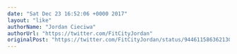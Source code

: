 ```yaml
---
date: "Sat Dec 23 16:52:06 +0000 2017"
layout: "like"
authorName: "Jordan Cieciwa"
authorUrl: "https://twitter.com/FitCityJordan"
originalPost: "https://twitter.com/FitCityJordan/status/944611586362130432"
---
```


